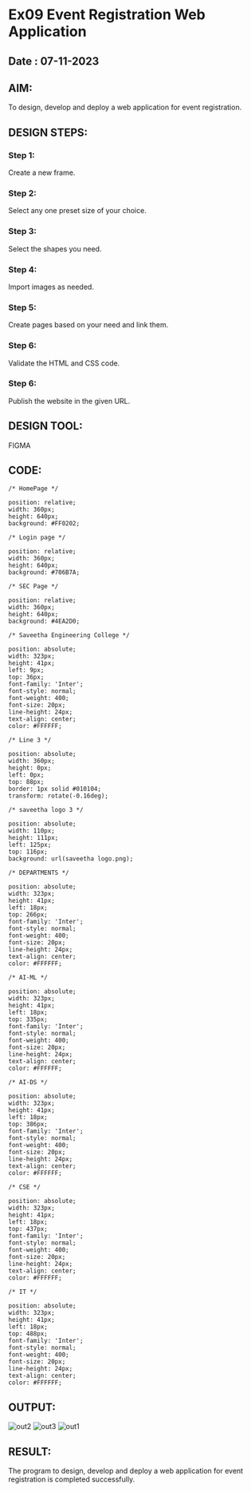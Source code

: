 # Ex09 Event Registration Web Application
## Date : 07-11-2023
## AIM:
To design, develop and deploy a web application for event registration.

## DESIGN STEPS:

### Step 1:
Create a new frame.

### Step 2:
Select any one preset size of your choice.

### Step 3:
Select the shapes you need.

### Step 4:
Import images as needed.

### Step 5:
Create pages based on your need and link them.

### Step 6:

Validate the HTML and CSS code.

### Step 6:

Publish the website in the given URL.

## DESIGN TOOL:

FIGMA

## CODE:
```
/* HomePage */

position: relative;
width: 360px;
height: 640px;
background: #FF0202;

/* Login page */

position: relative;
width: 360px;
height: 640px;
background: #706B7A;

/* SEC Page */

position: relative;
width: 360px;
height: 640px;
background: #4EA2D0;

/* Saveetha Engineering College */

position: absolute;
width: 323px;
height: 41px;
left: 9px;
top: 36px;
font-family: 'Inter';
font-style: normal;
font-weight: 400;
font-size: 20px;
line-height: 24px;
text-align: center;
color: #FFFFFF;

/* Line 3 */

position: absolute;
width: 360px;
height: 0px;
left: 0px;
top: 88px;
border: 1px solid #010104;
transform: rotate(-0.16deg);

/* saveetha logo 3 */

position: absolute;
width: 110px;
height: 111px;
left: 125px;
top: 116px;
background: url(saveetha logo.png);

/* DEPARTMENTS */

position: absolute;
width: 323px;
height: 41px;
left: 18px;
top: 266px;
font-family: 'Inter';
font-style: normal;
font-weight: 400;
font-size: 20px;
line-height: 24px;
text-align: center;
color: #FFFFFF;

/* AI-ML */

position: absolute;
width: 323px;
height: 41px;
left: 18px;
top: 335px;
font-family: 'Inter';
font-style: normal;
font-weight: 400;
font-size: 20px;
line-height: 24px;
text-align: center;
color: #FFFFFF;

/* AI-DS */

position: absolute;
width: 323px;
height: 41px;
left: 18px;
top: 386px;
font-family: 'Inter';
font-style: normal;
font-weight: 400;
font-size: 20px;
line-height: 24px;
text-align: center;
color: #FFFFFF;

/* CSE */

position: absolute;
width: 323px;
height: 41px;
left: 18px;
top: 437px;
font-family: 'Inter';
font-style: normal;
font-weight: 400;
font-size: 20px;
line-height: 24px;
text-align: center;
color: #FFFFFF;

/* IT */

position: absolute;
width: 323px;
height: 41px;
left: 18px;
top: 488px;
font-family: 'Inter';
font-style: normal;
font-weight: 400;
font-size: 20px;
line-height: 24px;
text-align: center;
color: #FFFFFF;

```
## OUTPUT:
![out2](https://github.com/Kathir-2703/FWAD-EXP-9/assets/64436376/f721fb9d-72df-4c36-b2ec-8aef4b674729)
![out3](https://github.com/Kathir-2703/FWAD-EXP-9/assets/64436376/be98096d-cc20-4f9a-9584-5ae59ff21cd7)
![out1](https://github.com/Kathir-2703/FWAD-EXP-9/assets/64436376/9c880410-5058-4944-80d2-b0ae12ae3643)

## RESULT:
The program to design, develop and deploy a web application for event registration is completed successfully.
